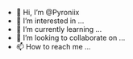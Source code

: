 - 👋 Hi, I’m @Pyroniix
- 👀 I’m interested in ...
- 🌱 I’m currently learning ...
- 💞️ I’m looking to collaborate on ...
- 📫 How to reach me ...

<!---
Pyroniix/Pyroniix is a ✨ special ✨ repository because its `README.md` (this file) appears on your GitHub profile.
You can click the Preview link to take a look at your changes.
--->
